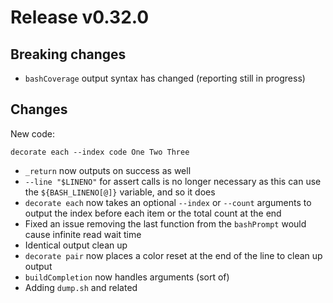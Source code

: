 # Release v0.32.0

## Breaking changes

- `bashCoverage` output syntax has changed (reporting still in progress)

## Changes

New code:

    decorate each --index code One Two Three

- `_return` now outputs on success as well
- `--line "$LINENO"` for assert calls is no longer necessary as this can use the `${BASH_LINENO[@]}` variable, and so it does
- `decorate each` now takes an optional `--index` or `--count` arguments to output the index before each item or the total count at the end
- Fixed an issue removing the last function from the `bashPrompt` would cause infinite read wait time
- Identical output clean up 
- `decorate pair` now places a color reset at the end of the line to clean up output
- `buildCompletion` now handles arguments (sort of)
- Adding `dump.sh` and related
